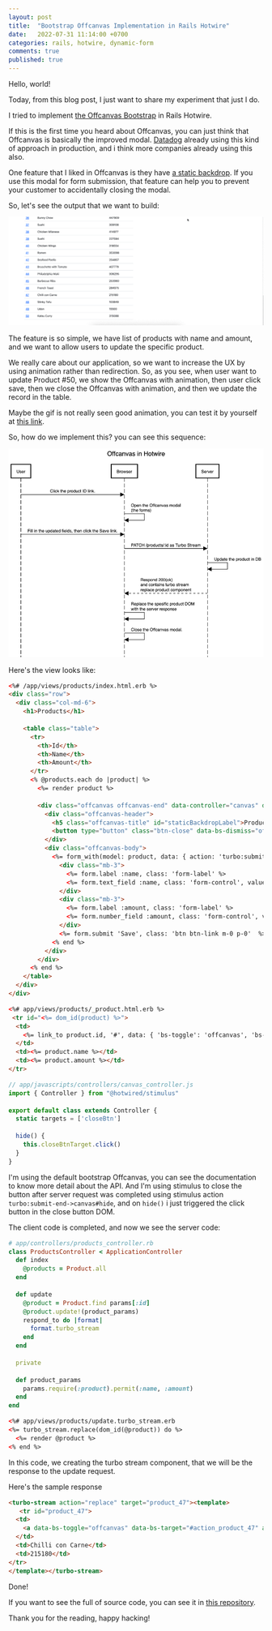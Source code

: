```yaml
---
layout: post
title:  "Bootstrap Offcanvas Implementation in Rails Hotwire"
date:   2022-07-31 11:14:00 +0700
categories: rails, hotwire, dynamic-form
comments: true
published: true
---
```

Hello, world!

Today, from this blog post, I just want to share my experiment that just I do. 

I tried to implement [the Offcanvas Bootstrap](https://getbootstrap.com/docs/5.0/components/offcanvas/) in Rails Hotwire.

If this is the first time you heard about Offcanvas, you can just think that Offcanvas is basically the improved modal. [Datadog](https://www.datadoghq.com/) already using this kind of approach in production, and i think more companies already using this also.

One feature that I liked in Offcanvas is they have [a static backdrop](https://getbootstrap.com/docs/5.0/components/modal/#static-backdrop). If you use this modal for form submission, that feature can help you to prevent your customer to accidentally closing the modal. 

So, let's see the output that we want to build:

![offcanvas.gif](/assets/offcanvas.gif)

The feature is so simple, we have list of products with name and amount, and we want to allow users to update the specific product.

We really care about our application, so we want to increase the UX by using animation rather than redirection. So, as you see, when user want to update Product #50, we show the Offcanvas with animation, then user click save, then we close the Offcanvas with animation, and then we update the record in the table.

Maybe the gif is not really seen good animation, you can test it by yourself at [this link](https://experiments-rails7.herokuapp.com/products). 

So, how do we implement this? you can see this sequence:

![offcanvas-sequence.png](/assets/offcanvas-sequence.png)

Here's the view looks like:

```html
<%# /app/views/products/index.html.erb %>
<div class="row">
  <div class="col-md-6">
    <h1>Products</h1>

    <table class="table">
      <tr>
        <th>Id</th>
        <th>Name</th>
        <th>Amount</th>
      </tr>
      <% @products.each do |product| %>
        <%= render product %>

        <div class="offcanvas offcanvas-end" data-controller="canvas" data-bs-backdrop="static" tabindex="-1" id="<%= dom_id(product, :action) %>" aria-labelledby="staticBackdropLabel">
          <div class="offcanvas-header">
            <h5 class="offcanvas-title" id="staticBackdropLabel">Product #<%= product.id %></h5>
            <button type="button" class="btn-close" data-bs-dismiss="offcanvas" aria-label="Close" data-canvas-target="closeBtn"></button>
          </div>
          <div class="offcanvas-body">
            <%= form_with(model: product, data: { action: 'turbo:submit-end->canvas#hide' }) do |form| %>
              <div class="mb-3">
                <%= form.label :name, class: 'form-label' %>
                <%= form.text_field :name, class: 'form-control', value: product.name %>
              </div>
              <div class="mb-3">
                <%= form.label :amount, class: 'form-label' %>
                <%= form.number_field :amount, class: 'form-control', value: product.amount %>
              </div>
              <%= form.submit 'Save', class: 'btn btn-link m-0 p-0'  %>
            <% end %>
          </div>
        </div>
      <% end %>
    </table>
  </div>
</div>
```

```html
<%# app/views/products/_product.html.erb %>
 <tr id="<%= dom_id(product) %>">
  <td>
    <%= link_to product.id, '#', data: { 'bs-toggle': 'offcanvas', 'bs-target': "##{dom_id(product, :action)}" }, 'aria-controls': 'staticBackdrop' %>
  </td>
  <td><%= product.name %></td>
  <td><%= product.amount %></td>
</tr>
```

```js
// app/javascripts/controllers/canvas_controller.js
import { Controller } from "@hotwired/stimulus"

export default class extends Controller {
  static targets = ['closeBtn']

  hide() {
    this.closeBtnTarget.click()
  }
}
```

I'm using the default bootstrap Offcanvas, you can see the documentation to know more detail about the API. And I'm using stimulus to close the button after server request was completed using stimulus action `turbo:submit-end->canvas#hide`, and on `hide()` i just triggered the click button in the close button DOM. 

The client code is completed, and now we see the server code:
```rb
# app/controllers/products_controller.rb
class ProductsController < ApplicationController
  def index
    @products = Product.all
  end

  def update
    @product = Product.find params[:id]
    @product.update!(product_params)
    respond_to do |format|
      format.turbo_stream
    end
  end

  private

  def product_params
    params.require(:product).permit(:name, :amount)
  end
end
```

```html
<%# app/views/products/update.turbo_stream.erb
<%= turbo_stream.replace(dom_id(@product)) do %>
  <%= render @product %>
<% end %>
```

In this code, we creating the turbo stream component, that we will be the response to the update request. 

Here's the sample response
```html
<turbo-stream action="replace" target="product_47"><template>
   <tr id="product_47">
  <td>
    <a data-bs-toggle="offcanvas" data-bs-target="#action_product_47" aria-controls="staticBackdrop" href="#">47</a>
  </td>
  <td>Chilli con Carne</td>
  <td>215180</td>
</tr>
</template></turbo-stream>
```

Done!

If you want to see the full of source code, you can see it in [this repository](https://github.com/philiplambok/experiments).

Thank you for the reading, happy hacking!
